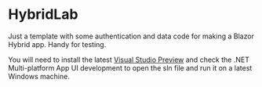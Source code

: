 # HybridLab
Just a template with some authentication and data code for making a Blazor Hybrid app. Handy for testing.

You will need to install the latest [Visual Studio Preview](https://visualstudio.microsoft.com/vs/preview/) and check the .NET Multi-platform App UI development to open the sln file and run it on a latest Windows machine.
